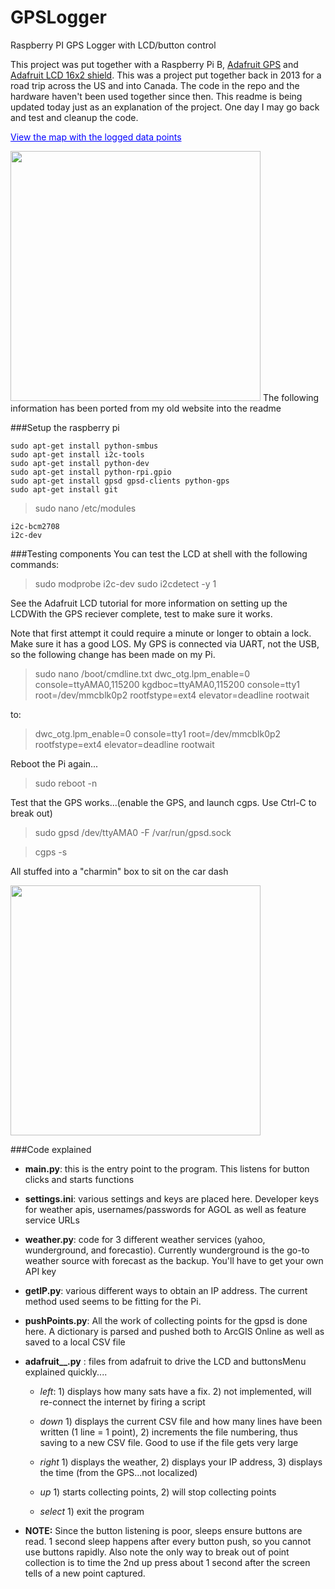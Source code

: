 GPSLogger
=========

Raspberry PI GPS Logger with LCD/button control

This project was put together with a Raspberry Pi B, [Adafruit GPS](https://www.adafruit.com/products/746) and [Adafruit LCD 16x2 shield](https://www.adafruit.com/products/772). This was a project put together back in 2013 for a road trip across the US and into Canada. The code in the repo and the hardware haven't been used together since then. This readme is being updated today just as an explanation of the project. One day I may go back and test and cleanup the code.

<a href="https://angp.maps.arcgis.com/apps/Embed/index.html?webmap=3b0e135a85db480aa1334acfa55b010e&amp;extent=-123.7335,22.3283,-58.8263,52.011&amp;zoom=true&amp;scale=false&amp;legend=true&amp;disable_scroll=false&amp;theme=light" style="color:#0000FF;text-align:left" target="_blank">View the map with the logged data points</a>

<img src=https://cloud.githubusercontent.com/assets/2514926/12704676/c5bfa7e6-c82d-11e5-935b-2bf9b17eac88.JPG width=400>
The following information has been ported from my old website into the readme

###Setup the raspberry pi
```
sudo apt-get install python-smbus
sudo apt-get install i2c-tools
sudo apt-get install python-dev
sudo apt-get install python-rpi.gpio
sudo apt-get install gpsd gpsd-clients python-gps
sudo apt-get install git
```
>sudo nano /etc/modules
```
i2c-bcm2708 
i2c-dev
```

###Testing components
You can test the LCD at shell with the following commands:
>sudo modprobe i2c-dev
>sudo i2cdetect -y 1 

See the Adafruit LCD tutorial for more information on setting up the LCDWith the GPS reciever complete, test to make sure it works. 

Note that first attempt it could require a minute or longer to obtain a lock. Make sure it has a good LOS. My GPS is connected via UART, not the USB, so the following change has been made on my Pi.

>sudo nano /boot/cmdline.txt dwc_otg.lpm_enable=0 console=ttyAMA0,115200 kgdboc=ttyAMA0,115200 console=tty1 root=/dev/mmcblk0p2 rootfstype=ext4 elevator=deadline rootwait

to:

>dwc_otg.lpm_enable=0 console=tty1 root=/dev/mmcblk0p2 rootfstype=ext4 elevator=deadline rootwait

Reboot the Pi again...
>sudo reboot -n

Test that the GPS works...(enable the GPS, and launch cgps. Use Ctrl-C to break out) 
>sudo gpsd /dev/ttyAMA0 -F /var/run/gpsd.sock

>cgps -s

All stuffed into a "charmin" box to sit on the car dash

<img src=https://cloud.githubusercontent.com/assets/2514926/12704675/c42dd88a-c82d-11e5-8177-5f1c1b261f20.jpg width=400>

###Code explained

* **main.py**: this is the entry point to the program. This listens for button clicks and starts functions

* **settings.ini**: various settings and keys are placed here. Developer keys for weather apis, usernames/passwords for AGOL as well as feature service URLs

* **weather.py**: code for 3 different weather services (yahoo, wunderground, and forecastio). Currently wunderground is the go-to weather source with forecast as the backup. You'll have to get your own API key

* **getIP.py**: various different ways to obtain an IP address. The current method used seems to be fitting for the Pi.

* **pushPoints.py**: All the work of collecting points for the gpsd is done here. A dictionary is parsed and pushed both to ArcGIS Online as well as saved to a local CSV file

* **adafruit__.py** : files from adafruit to drive the LCD and buttonsMenu explained quickly....

  * *left*: 1) displays how many sats have a fix. 2) not implemented, will re-connect the internet by firing a script

  * *down* 1) displays the current CSV file and how many lines have been written (1 line = 1 point), 2) increments the file numbering, thus saving to a new CSV file. Good to use if the file gets very large

  * *right* 1) displays the weather, 2) displays your IP address, 3) displays the time (from the GPS...not localized)

  * *up* 1) starts collecting points, 2) will stop collecting points

  * *select* 1) exit the program

* **NOTE:** Since the button listening is poor, sleeps ensure buttons are read. 1 second sleep happens after every button push, so you cannot use buttons rapidly. Also note the only way to break out of point collection is to time the 2nd up press about 1 second after the screen tells of a new point captured.

